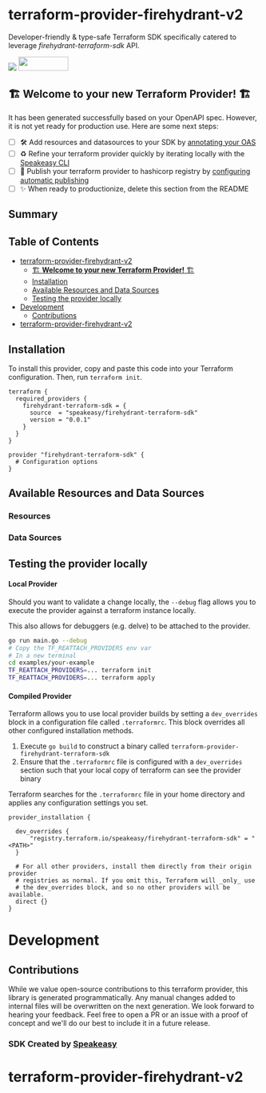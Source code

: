 # terraform-provider-firehydrant-v2

Developer-friendly & type-safe Terraform SDK specifically catered to leverage *firehydrant-terraform-sdk* API.

<div align="left">
    <a href="https://www.speakeasy.com/?utm_source=firehydrant-terraform-sdk&utm_campaign=terraform"><img src="https://custom-icon-badges.demolab.com/badge/-Built%20By%20Speakeasy-212015?style=for-the-badge&logoColor=FBE331&logo=speakeasy&labelColor=545454" /></a>
    <a href="https://opensource.org/licenses/MIT">
        <img src="https://img.shields.io/badge/License-MIT-blue.svg" style="width: 100px; height: 28px;" />
    </a>
</div>


## 🏗 **Welcome to your new Terraform Provider!** 🏗

It has been generated successfully based on your OpenAPI spec. However, it is not yet ready for production use. Here are some next steps:
- [ ] 🛠 Add resources and datasources to your SDK by [annotating your OAS](https://www.speakeasy.com/docs/customize-terraform/terraform-extensions#map-api-entities-to-terraform-resources)
- [ ] ♻️ Refine your terraform provider quickly by iterating locally with the [Speakeasy CLI](https://github.com/speakeasy-api/speakeasy)
- [ ] 🎁 Publish your terraform provider to hashicorp registry by [configuring automatic publishing](https://www.speakeasy.com/docs/terraform-publishing)
- [ ] ✨ When ready to productionize, delete this section from the README

<!-- Start Summary [summary] -->
## Summary


<!-- End Summary [summary] -->

<!-- Start Table of Contents [toc] -->
## Table of Contents
<!-- $toc-max-depth=2 -->
* [terraform-provider-firehydrant-v2](#terraform-provider-firehydrant-v2)
  * [🏗 **Welcome to your new Terraform Provider!** 🏗](#welcome-to-your-new-terraform-provider)
  * [Installation](#installation)
  * [Available Resources and Data Sources](#available-resources-and-data-sources)
  * [Testing the provider locally](#testing-the-provider-locally)
* [Development](#development)
  * [Contributions](#contributions)
* [terraform-provider-firehydrant-v2](#terraform-provider-firehydrant-v2-1)

<!-- End Table of Contents [toc] -->

<!-- Start Installation [installation] -->
## Installation

To install this provider, copy and paste this code into your Terraform configuration. Then, run `terraform init`.

```hcl
terraform {
  required_providers {
    firehydrant-terraform-sdk = {
      source  = "speakeasy/firehydrant-terraform-sdk"
      version = "0.0.1"
    }
  }
}

provider "firehydrant-terraform-sdk" {
  # Configuration options
}
```
<!-- End Installation [installation] -->

<!-- Start Available Resources and Data Sources [operations] -->
## Available Resources and Data Sources

### Resources

### Data Sources
<!-- End Available Resources and Data Sources [operations] -->

<!-- Start Testing the provider locally [usage] -->
## Testing the provider locally

#### Local Provider

Should you want to validate a change locally, the `--debug` flag allows you to execute the provider against a terraform instance locally.

This also allows for debuggers (e.g. delve) to be attached to the provider.

```sh
go run main.go --debug
# Copy the TF_REATTACH_PROVIDERS env var
# In a new terminal
cd examples/your-example
TF_REATTACH_PROVIDERS=... terraform init
TF_REATTACH_PROVIDERS=... terraform apply
```

#### Compiled Provider

Terraform allows you to use local provider builds by setting a `dev_overrides` block in a configuration file called `.terraformrc`. This block overrides all other configured installation methods.

1. Execute `go build` to construct a binary called `terraform-provider-firehydrant-terraform-sdk`
2. Ensure that the `.terraformrc` file is configured with a `dev_overrides` section such that your local copy of terraform can see the provider binary

Terraform searches for the `.terraformrc` file in your home directory and applies any configuration settings you set.

```
provider_installation {

  dev_overrides {
      "registry.terraform.io/speakeasy/firehydrant-terraform-sdk" = "<PATH>"
  }

  # For all other providers, install them directly from their origin provider
  # registries as normal. If you omit this, Terraform will _only_ use
  # the dev_overrides block, and so no other providers will be available.
  direct {}
}
```
<!-- End Testing the provider locally [usage] -->

<!-- Placeholder for Future Speakeasy SDK Sections -->

# Development

## Contributions

While we value open-source contributions to this terraform provider, this library is generated programmatically. Any manual changes added to internal files will be overwritten on the next generation.
We look forward to hearing your feedback. Feel free to open a PR or an issue with a proof of concept and we'll do our best to include it in a future release. 

### SDK Created by [Speakeasy](https://www.speakeasy.com/?utm_source=firehydrant-terraform-sdk&utm_campaign=terraform)
# terraform-provider-firehydrant-v2
